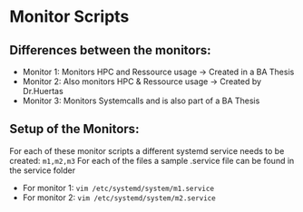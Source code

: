 # Monitor Scripts 

## Differences between the monitors:
* Monitor 1: Monitors HPC and Ressource usage -> Created in a BA Thesis 
* Monitor 2: Also monitors HPC & Ressource usage -> Created by Dr.Huertas
* Monitor 3: Monitors Systemcalls and is also part of a BA Thesis


## Setup of the Monitors:
For each of these monitor scripts a different systemd service needs to be created: `m1,m2,m3`
For each of the files a sample .service file can be found in the service folder
* For monitor 1: `vim /etc/systemd/system/m1.service`
* For monitor 2: `vim /etc/systemd/system/m2.service`




